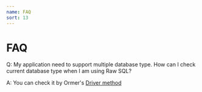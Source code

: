 ```yaml
---
name: FAQ
sort: 13
---
```


# FAQ

Q: My application need to support multiple database type. How can I check current database type when I am using Raw SQL?

A: You can check it by Ormer's [Driver method](orm.md#driver)
